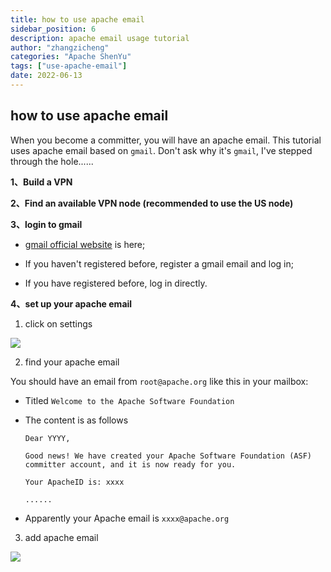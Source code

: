 ```yaml
---
title: how to use apache email
sidebar_position: 6
description: apache email usage tutorial
author: "zhangzicheng"
categories: "Apache ShenYu"
tags: ["use-apache-email"]
date: 2022-06-13
---
```


## how to use apache email

When you become a committer, you will have an apache email. This tutorial uses apache email based on `gmail`. Don't ask why it's `gmail`, I've stepped through the hole......

**1、Build a VPN**

**2、Find an available VPN node (recommended to use the US node)**

**3、login to gmail**

* [gmail official website](https://gmail.google.com) is here;

* If you haven't registered before, register a gmail email and log in;

* If you have registered before, log in directly.

**4、set up your apache email**

1. click on settings

![](/img/email/gmail-setting.png)

2. find your apache email

You should have an email from `root@apache.org` like this in your mailbox:
* Titled `Welcome to the Apache Software Foundation`
* The content is as follows
  
    ```text
    Dear YYYY,

    Good news! We have created your Apache Software Foundation (ASF) committer account, and it is now ready for you.

    Your ApacheID is: xxxx
  
    ......
    ```
  
* Apparently your Apache email is `xxxx@apache.org`

3. add apache email

![](/img/email/add-apache-email.png)

